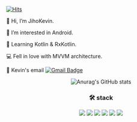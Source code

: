[![Hits](https://hits.seeyoufarm.com/api/count/incr/badge.svg?url=https%3A%2F%2Fgithub.com%2FJihoKevin%2Fhit-counter&count_bg=%2379C83D&title_bg=%23555555&icon=android.svg&icon_color=%23E7E7E7&title=hits&edge_flat=false)](https://hits.seeyoufarm.com)

  👋  Hi, I’m JihoKevin.   
     
  📱  I’m interested in Android.   
     
  🌱  Learning Kotlin & RxKotlin.   
     
  💻  Fell in love with MVVM architecture.   
   
  📮  Kevin's email [![Gmail Badge](https://img.shields.io/badge/Gmail-d14836?style=flat-square&logo=Gmail&logoColor=white&link=mailto:jhshin925@gmail.com)](mailto:jhshin925@gmail.com)

<div align="center">

![Anurag's GitHub stats](https://github-readme-stats.vercel.app/api?username=JihoKevin&&show_icons=true&theme=Default)
  
### 🛠 stack   
      
  <img src="https://img.shields.io/badge/Java-007396?style=for-the-badge&logo=java&logoColor=white">
  <img src="https://img.shields.io/badge/Kotlin-7F52FF?style=for-the-badge&logo=kotlin&logoColor=white">
  <img src="https://img.shields.io/badge/Android-3DDC84?style=for-the-badge&logo=android&logoColor=white">
  <img src="https://img.shields.io/badge/ReactiveX-B7178C?style=for-the-badge&logo=ReactiveX&logoColor=white">
  <img src="https://img.shields.io/badge/SQLite-003B57?style=for-the-badge&logo=SQLite&logoColor=white">
  <img src="https://img.shields.io/badge/GitHub-000000?style=for-the-badge&logo=github&logoColor=white">
  
  

  
</div>
<!---
JihoKevin/JihoKevin is a ✨ special ✨ repository because its `README.md` (this file) appears on your GitHub profile.
You can click the Preview link to take a look at your changes.
--->
